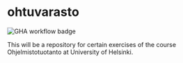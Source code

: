 # ohtuvarasto

![GHA workflow badge](https://github.com/Catrovitch/ohtuvarasto/workflows/CI/badge.svg)

This will be a repository for certain exercises of the course Ohjelmistotuotanto at University of Helsinki.
